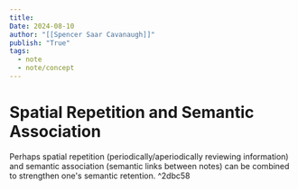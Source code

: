 ```yaml
---
title:
Date: 2024-08-10
author: "[[Spencer Saar Cavanaugh]]"
publish: "True"
tags:
  - note
  - note/concept
---
```


# Spatial Repetition and Semantic Association

Perhaps spatial repetition (periodically/aperiodically reviewing information) and semantic association (semantic links between notes) can be combined to strengthen one's semantic retention. ^2dbc58
